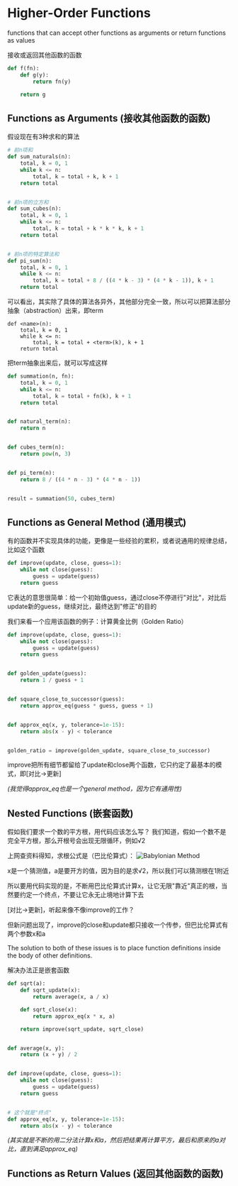 # Higher-Order Functions

functions that can accept other functions as arguments or return functions as values

接收或返回其他函数的函数

~~~python
def f(fn):
    def g(y):
        return fn(y)

    return g
~~~

## Functions as Arguments (接收其他函数的函数)

假设现在有3种求和的算法

~~~python
# 前n项和
def sum_naturals(n):
    total, k = 0, 1
    while k <= n:
        total, k = total + k, k + 1
    return total


# 前n项的立方和
def sum_cubes(n):
    total, k = 0, 1
    while k <= n:
        total, k = total + k * k * k, k + 1
    return total


# 前n项的特定算法和
def pi_sum(n):
    total, k = 0, 1
    while k <= n:
        total, k = total + 8 / ((4 * k - 3) * (4 * k - 1)), k + 1
    return total
~~~

可以看出，其实除了具体的算法各异外，其他部分完全一致，所以可以把算法部分抽象（abstraction）出来，即term

~~~
def <name>(n):
    total, k = 0, 1
    while k <= n:
        total, k = total + <term>(k), k + 1
    return total
~~~

把term抽象出来后，就可以写成这样

~~~python
def summation(n, fn):
    total, k = 0, 1
    while k <= n:
        total, k = total + fn(k), k + 1
    return total


def natural_term(n):
    return n


def cubes_term(n):
    return pow(n, 3)


def pi_term(n):
    return 8 / ((4 * n - 3) * (4 * n - 1))


result = summation(50, cubes_term)
~~~

## Functions as General Method (通用模式)

有的函数并不实现具体的功能，更像是一些经验的累积，或者说通用的规律总结，比如这个函数

~~~python
def improve(update, close, guess=1):
    while not close(guess):
        guess = update(guess)
    return guess
~~~

它表达的意思很简单：给一个初始值guess，通过close不停进行"对比"，对比后update新的guess，继续对比，最终达到"修正"的目的

我们来看一个应用该函数的例子：计算黄金比例（Golden Ratio）

~~~python
def improve(update, close, guess=1):
    while not close(guess):
        guess = update(guess)
    return guess


def golden_update(guess):
    return 1 / guess + 1


def square_close_to_successor(guess):
    return approx_eq(guess * guess, guess + 1)


def approx_eq(x, y, tolerance=1e-15):
    return abs(x - y) < tolerance


golden_ratio = improve(golden_update, square_close_to_successor)
~~~

improve把所有细节都留给了update和close两个函数，它只约定了最基本的模式，即[对比->更新]

*(我觉得approx_eq也是一个general method，因为它有通用性)*

## Nested Functions (嵌套函数)

假如我们要求一个数的平方根，用代码应该怎么写？ 我们知道，假如一个数不是完全平方根，那么开根号会出现无限循环，例如√2

上网查资料得知，求根公式是（巴比伦算式）：
![Babylonian Method](https://img2022.cnblogs.com/blog/2857827/202205/2857827-20220518095454434-17879308.png "Babylonian Method")

x是一个猜测值，a是要开方的值，因为目的是求√2，所以我们可以猜测根在1附近

所以要用代码实现的是，不断用巴比伦算式计算x，让它无限"靠近"真正的根，当然要约定一个终点，不要让它永无止境地计算下去

[对比->更新]，听起来像不像improve的工作？

但新问题出现了，improve的close和update都只接收一个传参，但巴比伦算式有两个参数x和a

The solution to both of these issues is to place function definitions inside the body of other definitions.

解决办法正是嵌套函数

~~~python
def sqrt(a):
    def sqrt_update(x):
        return average(x, a / x)

    def sqrt_close(x):
        return approx_eq(x * x, a)

    return improve(sqrt_update, sqrt_close)


def average(x, y):
    return (x + y) / 2


def improve(update, close, guess=1):
    while not close(guess):
        guess = update(guess)
    return guess


# 这个就是"终点"
def approx_eq(x, y, tolerance=1e-15):
    return abs(x - y) < tolerance
~~~

*(其实就是不断的用二分法计算x和a，然后把结果再计算平方，最后和原来的a对比，直到满足approx_eq)*

## Functions as Return Values (返回其他函数的函数)